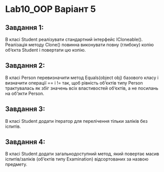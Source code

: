 # Lab10_OOP Варіант 5


## Завдання 1:
В класі Student реалізувати стандартний інтерфейс ICloneable(). Реалізація методу
Clone() повинна виконувати повну (глибоку) копію об‘єкта Student і повертати цю
копію.

## Завдання 2:
В класі Person перевизначити метод Equals(object obj) базового класу і визначити
операції == і != так, щоб рівність об‘єктів типу Person трактувалась як збіг значень
всіх властивостей об‘єктів, а не посилань на об‘экти Person.

## Завдання 3:
В класі Student додати ітератор для перелічення тільки заліків без іспитів.

## Завдання 4:
В класі Student додати загальнодоступний метод, який повертає масив іспитів/заліків
(об‘єктів типу Examination) відсортованих за назвою предмету.
